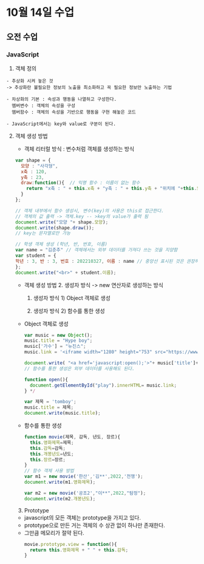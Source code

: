 # 10월 14일 수업

## 오전 수업

### JavaScript
  1. 객체 정의

    - 추상화 시켜 놓은 것 
    -> 추상화란 불필요한 정보의 노출을 최소화하고 꼭 필요한 정보만 노출하는 기법

    - 차상화의 기본 : 속성과 행동을 나열하고 구성한다.
      멤버변수 : 객체의 속성을 구성
      멤버함수 : 객체의 속성을 기반으로 행동을 구현 해놓은 코드
    
    - JavaScript에서는 key와 value로 구분이 된다.

  2. 객체 생성 방법
    
      - 객체 리터럴 방식 : 변수처럼 객체를 생성하는 방식
      ```javascript
      var shape = {
        모양 : "사각형",
        x축 : 120,
        y축 : 23,
        draw:function(){  // 익명 함수 : 이름이 없는 함수
          return "x축 : " + this.x축 + "y축 : " + this.y축 + "위치에 "+this.모양+" 그리기";
        }
      };
      
      // 객체 내부에서 함수 생성시, 변수(key)의 사용은 this로 접근한다.
      // 객체의 값 출력 -> 객체.key -- >key의 value가 출력 됨
      document.write("모양 "+ shape.모양);
      document.write(shape.draw());
      // key는 문자열로만 가능

      // 학생 객체 생성 (학년, 반, 번호, 이름)
      var name = "김춘추" // 객체에서는 외부 데이터를 가져다 쓰는 것을 지양함
      var student = {
      학년 : 3, 반 : 3, 번호 : 202210327, 이름 : name // 중앙선 표시된 것은 권장하지 않는 방식이라는 의미
      };
      document.write("<br>" + student.이름);
      ```
      
      - 객체 생성 방법 2. 생성자 방식 -> new 연산자로 생성하는 방식

        1. 생성자 방식 1) Object 객체로 생성

        2. 생성자 방식 2) 함수를 통한 생성

        
      - Object 객체로 생성
        ```JavaScript
        var music = new Object();
        music.title = "Hype boy";
        music['가수'] = "뉴진스";
        music.link = '<iframe width="1280" height="753" src="https://www.youtube.com/embed/NcJo-T5Wo3U?list=RDMMNcJo-T5Wo3U" title="[릴레이댄스] NewJeans(뉴진스) - Hype Boy (4K)" frameborder="0" allow="accelerometer; autoplay; clipboard-write; encrypted-media; gyroscope; picture-in-picture" allowfullscreen></iframe>';
        
        document.write( "<a href='javascript:open();'>"+ music['title']+" - "+music.가수 +"</a>");
        // 함수를 통한 생성은 외부 데이터를 사용해도 된다.
        
        function open(){
          document.getElementById("play").innerHTML= music.link;
        } */
        
        var 제목 = 'tomboy';
        music.title = 제목;
        document.write(music.title);
        ```
      - 함수를 통한 생성
        ```javaScript
        function movie(제목, 감독, 년도, 장르){
          this.영화제목=제목;
          this.감독=감독;
          this.개봉년도=년도;
          this.장르=장르;
        }
        // 함수 객체 사용 방법
        var m1 = new movie('한산','김**',2022,'전쟁');
        document.write(m1.영화제목);

        var m2 = new movie('공조2',"이**",2022,"탐정");
        document.write(m2.개봉년도);
        ```

      3. Prototype
       - javascript의 모든 객체는 prototype을 가지고 있다.
       - prototype으로 만든 거는 객체의 수 상관 없이 하나만 존재한다.
       - 그만큼 메모리가 절약 된다.
          ```JavaScript
          movie.prototype.view = function(){
            return this.영화제목 + " " + this.감독;
          }
          ```
    
    
      